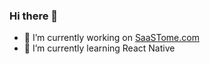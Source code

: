 ### Hi there 👋



- 🔭 I’m currently working on [SaaSTome.com](https://github.com/JangkarBumi/SaaSTome.com)
- 🌱 I’m currently learning React Native
